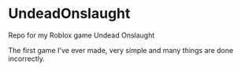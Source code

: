 # UndeadOnslaught
Repo for my Roblox game Undead Onslaught

The first game I've ever made, very simple and many things are done incorrectly.
